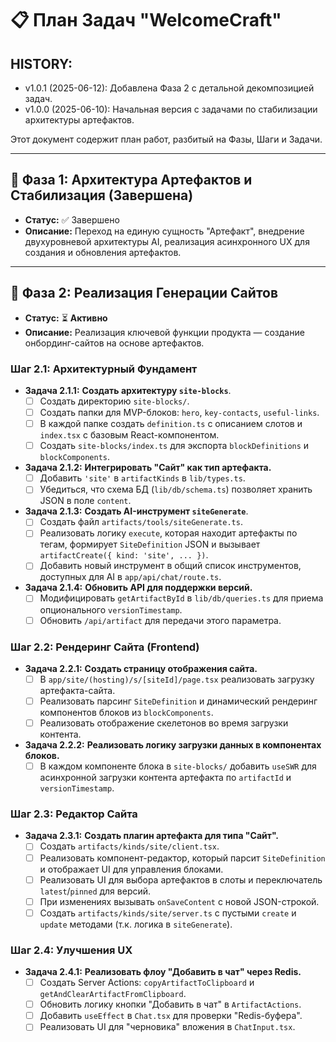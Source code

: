 # 📋 План Задач "WelcomeCraft"

## HISTORY:

* v1.0.1 (2025-06-12): Добавлена Фаза 2 с детальной декомпозицией задач.
* v1.0.0 (2025-06-10): Начальная версия с задачами по стабилизации архитектуры артефактов.

Этот документ содержит план работ, разбитый на Фазы, Шаги и Задачи.

---

## 🏁 Фаза 1: Архитектура Артефактов и Стабилизация (Завершена)

-   **Статус:** ✅ Завершено
-   **Описание:** Переход на единую сущность "Артефакт", внедрение двухуровневой архитектуры AI, реализация асинхронного UX для создания и обновления артефактов.

---

## 🚀 Фаза 2: Реализация Генерации Сайтов

-   **Статус:** ⏳ **Активно**
-   **Описание:** Реализация ключевой функции продукта — создание онбординг-сайтов на основе артефактов.

### Шаг 2.1: Архитектурный Фундамент

-   **Задача 2.1.1:** **Создать архитектуру `site-blocks`**.
    -   [ ] Создать директорию `site-blocks/`.
    -   [ ] Создать папки для MVP-блоков: `hero`, `key-contacts`, `useful-links`.
    -   [ ] В каждой папке создать `definition.ts` с описанием слотов и `index.tsx` с базовым React-компонентом.
    -   [ ] Создать `site-blocks/index.ts` для экспорта `blockDefinitions` и `blockComponents`.

-   **Задача 2.1.2:** **Интегрировать "Сайт" как тип артефакта.**
    -   [ ] Добавить `'site'` в `artifactKinds` в `lib/types.ts`.
    -   [ ] Убедиться, что схема БД (`lib/db/schema.ts`) позволяет хранить JSON в поле `content`.

-   **Задача 2.1.3:** **Создать AI-инструмент `siteGenerate`**.
    -   [ ] Создать файл `artifacts/tools/siteGenerate.ts`.
    -   [ ] Реализовать логику `execute`, которая находит артефакты по тегам, формирует `SiteDefinition` JSON и вызывает `artifactCreate({ kind: 'site', ... })`.
    -   [ ] Добавить новый инструмент в общий список инструментов, доступных для AI в `app/api/chat/route.ts`.

-   **Задача 2.1.4:** **Обновить API для поддержки версий.**
    -   [ ] Модифицировать `getArtifactById` в `lib/db/queries.ts` для приема опционального `versionTimestamp`.
    -   [ ] Обновить `/api/artifact` для передачи этого параметра.

### Шаг 2.2: Рендеринг Сайта (Frontend)

-   **Задача 2.2.1:** **Создать страницу отображения сайта.**
    -   [ ] В `app/site/(hosting)/s/[siteId]/page.tsx` реализовать загрузку артефакта-сайта.
    -   [ ] Реализовать парсинг `SiteDefinition` и динамический рендеринг компонентов блоков из `blockComponents`.
    -   [ ] Реализовать отображение скелетонов во время загрузки контента.

-   **Задача 2.2.2:** **Реализовать логику загрузки данных в компонентах блоков.**
    -   [ ] В каждом компоненте блока в `site-blocks/` добавить `useSWR` для асинхронной загрузки контента артефакта по `artifactId` и `versionTimestamp`.

### Шаг 2.3: Редактор Сайта

-   **Задача 2.3.1:** **Создать плагин артефакта для типа "Сайт".**
    -   [ ] Создать `artifacts/kinds/site/client.tsx`.
    -   [ ] Реализовать компонент-редактор, который парсит `SiteDefinition` и отображает UI для управления блоками.
    -   [ ] Реализовать UI для выбора артефактов в слоты и переключатель `latest`/`pinned` для версий.
    -   [ ] При изменениях вызывать `onSaveContent` с новой JSON-строкой.
    -   [ ] Создать `artifacts/kinds/site/server.ts` с пустыми `create` и `update` методами (т.к. логика в `siteGenerate`).

### Шаг 2.4: Улучшения UX

-   **Задача 2.4.1:** **Реализовать флоу "Добавить в чат" через Redis.**
    -   [ ] Создать Server Actions: `copyArtifactToClipboard` и `getAndClearArtifactFromClipboard`.
    -   [ ] Обновить логику кнопки "Добавить в чат" в `ArtifactActions`.
    -   [ ] Добавить `useEffect` в `Chat.tsx` для проверки "Redis-буфера".
    -   [ ] Реализовать UI для "черновика" вложения в `ChatInput.tsx`.
